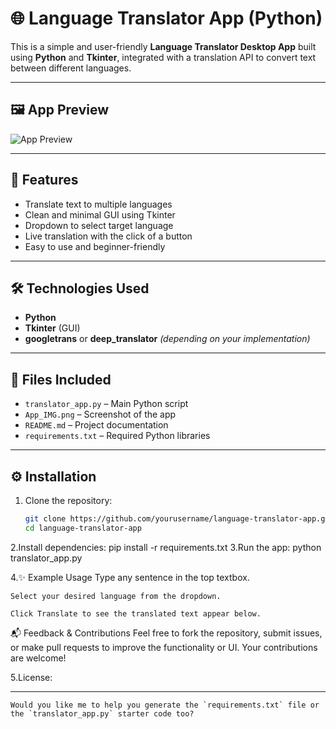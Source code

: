 # 🌐 Language Translator App (Python)

This is a simple and user-friendly **Language Translator Desktop App** built using **Python** and **Tkinter**, integrated with a translation API to convert text between different languages.

---

## 🖼️ App Preview

![App Preview](App_IMG.png)

---

## 🚀 Features

- Translate text to multiple languages  
- Clean and minimal GUI using Tkinter  
- Dropdown to select target language  
- Live translation with the click of a button  
- Easy to use and beginner-friendly

---

## 🛠️ Technologies Used

- **Python**  
- **Tkinter** (GUI)  
- **googletrans** or **deep_translator** *(depending on your implementation)*

---

## 📁 Files Included

- `translator_app.py` – Main Python script  
- `App_IMG.png` – Screenshot of the app  
- `README.md` – Project documentation  
- `requirements.txt` – Required Python libraries

---

## ⚙️ Installation

1. Clone the repository:
   ```bash
   git clone https://github.com/yourusername/language-translator-app.git
   cd language-translator-app
2.Install dependencies:
    pip install -r requirements.txt
3.Run the app:
    python translator_app.py
   
4.✨ Example Usage
    Type any sentence in the top textbox.

    Select your desired language from the dropdown.

    Click Translate to see the translated text appear below.

📬 Feedback & Contributions
Feel free to fork the repository, submit issues, or make pull requests to improve the functionality or UI. Your contributions are welcome!

 5.License:
 
---

    Would you like me to help you generate the `requirements.txt` file or the `translator_app.py` starter code too?



